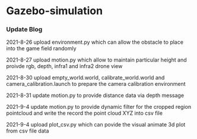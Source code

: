 # Gazebo-simulation
### Update Blog
2021-8-26 upload environment.py which can allow the obstacle to place into the game field randomly

2021-8-27 upload motion.py which allow to maintain particular height and proivde rgb, depth, infra1 and infra2 drone view

2021-8-30 upload empty_world.world, calibrate_world.world and camera_calibration.launch to prepare the camera calibration environment

2021-8-31 update motion.py to provide distance data via depth message

2021-9-4 update motion.py to provide dynamic filter for the cropped region pointcloud and write the record the point cloud XYZ into csv file

2021-9-4 upload plot_csv.py which can povide the visual animate 3d plot from csv file data

